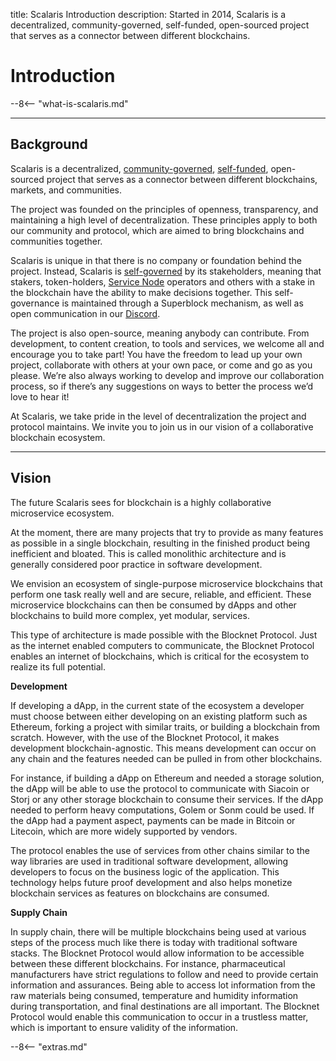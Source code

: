 title: Scalaris Introduction
description: Started in 2014, Scalaris is a decentralized, community-governed, self-funded, open-sourced project that serves as a connector between different blockchains.


# Introduction
--8<-- "what-is-scalaris.md"

---

## Background
Scalaris is a decentralized, [community-governed](/governance/introduction), [self-funded](/governance/introduction#superblock), open-sourced project that serves as a connector between different blockchains, markets, and communities. 

The project was founded on the principles of openness, transparency, and maintaining a high level of decentralization. These principles apply to both our community and protocol, which are aimed to bring blockchains and communities together.

Scalaris is unique in that there is no company or foundation behind the project. Instead, Scalaris is [self-governed](/governance/introduction) by its stakeholders, meaning that stakers, token-holders, [Service Node](/service-nodes/introduction) operators and others with a stake in the blockchain have the ability to make decisions together. This self-governance is maintained through a Superblock mechanism, as well as open communication in our [Discord](https://discord.gg/HKbdGANbZA). 

The project is also open-source, meaning anybody can contribute. From development, to content creation, to tools and services, we welcome all and encourage you to take part! You have the freedom to lead up your own project, collaborate with others at your own pace, or come and go as you please. We’re also always working to develop and improve our collaboration process, so if there’s any suggestions on ways to better the process we’d love to hear it!

At Scalaris, we take pride in the level of decentralization the project and protocol maintains. We invite you to join us in our vision of a collaborative blockchain ecosystem.

<!-- ---

## Purpose 
- connect blockchains to basically create an internet of blockchains
- future-proof development
- remove overhead like an isp does

-->

---

## Vision
The future Scalaris sees for blockchain is a highly collaborative microservice ecosystem.

At the moment, there are many projects that try to provide as many features as possible in a single blockchain, resulting in the finished product being inefficient and bloated. This is called monolithic architecture and is generally considered poor practice in software development. 

We envision an ecosystem of single-purpose microservice blockchains that perform one task really well and are secure, reliable, and efficient. These microservice blockchains can then be consumed by dApps and other blockchains to build more complex, yet modular, services.

This type of architecture is made possible with the Blocknet Protocol. Just as the internet enabled computers to communicate, the Blocknet Protocol enables an internet of blockchains, which is critical for the ecosystem to realize its full potential.


**Development**

If developing a dApp, in the current state of the ecosystem a developer must choose between either developing on an existing platform such as Ethereum, forking a project with similar traits, or building a blockchain from scratch. However, with the use of the Blocknet Protocol, it makes development blockchain-agnostic. This means development can occur on any chain and the features needed can be pulled in from other blockchains. 

For instance, if building a dApp on Ethereum and needed a storage solution, the dApp will be able to use the protocol to communicate with Siacoin or Storj or any other storage blockchain to consume their services. If the dApp needed to perform heavy computations, Golem or Sonm could be used. If the dApp had a payment aspect, payments can be made in Bitcoin or Litecoin, which are more widely supported by vendors.

The protocol enables the use of services from other chains similar to the way libraries are used in traditional software development, allowing developers to focus on the business logic of the application. This technology helps future proof development and also helps monetize blockchain services as features on blockchains are consumed.

**Supply Chain**

In supply chain, there will be multiple blockchains being used at various steps of the process much like there is today with traditional software stacks. The Blocknet Protocol would allow information to be accessible between these different blockchains. For instance, pharmaceutical manufacturers have strict regulations to follow and need to provide certain information and assurances. Being able to access lot information from the raw materials being consumed, temperature and humidity information during transportation, and final destinations are all important. The Blocknet Protocol would enable this communication to occur in a trustless matter, which is important to ensure validity of the information.















<script type="text/javascript">
// read instructions for related links in ../snippets/extras.md
var relatedLinks = [];
</script>

--8<-- "extras.md"





